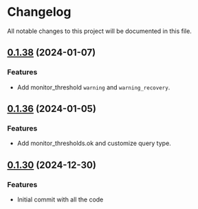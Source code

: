 # Changelog

All notable changes to this project will be documented in this file.
## [0.1.38]() (2024-01-07)
### Features
* Add monitor_threshold `warning` and `warning_recovery`.


## [0.1.36]() (2024-01-05)
### Features
* Add monitor_thresholds.ok and customize query type.

## [0.1.30]() (2024-12-30)
### Features
* Initial commit with all the code
